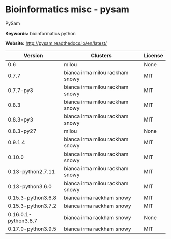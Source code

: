# Bioinformatics misc - pysam

PySam

**Keywords:** bioinformatics python

**Website:** <http://pysam.readthedocs.io/en/latest/>

| Version | Clusters | License |
| ------- | -------- | ------- |
| 0.6 | milou | None |
| 0.7.7 | bianca irma milou rackham snowy | MIT |
| 0.7.7-py3 | bianca irma milou rackham snowy | MIT |
| 0.8.3 | bianca irma milou rackham snowy | MIT |
| 0.8.3-py3 | bianca irma milou rackham snowy | MIT |
| 0.8.3-py27 | milou | None |
| 0.9.1.4 | bianca irma milou rackham snowy | MIT |
| 0.10.0 | bianca irma milou rackham snowy | MIT |
| 0.13-python2.7.11 | bianca irma milou rackham snowy | MIT |
| 0.13-python3.6.0 | bianca irma milou rackham snowy | MIT |
| 0.15.3-python3.6.8 | bianca irma rackham snowy | MIT |
| 0.15.3-python3.7.2 | bianca irma rackham snowy | MIT |
| 0.16.0.1-python3.8.7 | bianca irma rackham snowy | None |
| 0.17.0-python3.9.5 | bianca irma rackham snowy | MIT |
